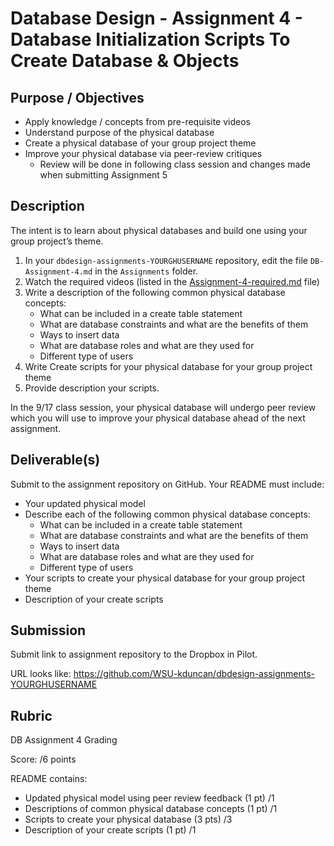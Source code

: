 # Database Design - Assignment 4 - Database Initialization Scripts To Create Database & Objects

## Purpose / Objectives

- Apply knowledge / concepts from pre-requisite videos
- Understand purpose of the physical database
- Create a physical database of your group project theme
- Improve your physical database via peer-review critiques
	- Review will be done in following class session and changes made when submitting Assignment 5

## Description

The intent is to learn about physical databases and build one using your group project’s theme.

1. In your `dbdesign-assignments-YOURGHUSERNAME` repository, edit the file `DB-Assignment-4.md` in the `Assignments` folder.
2. Watch the required videos (listed in the [Assignment-4-required.md](Assignment-4-required.md) file)
3. Write a description of the following common physical database concepts:
	- What can be included in a create table statement
	- What are database constraints and what are the benefits of them
	- Ways to insert data
	- What are database roles and what are they used for
	- Different type of users
4. Write Create scripts for your physical database for your group project theme
5. Provide description your scripts.

In the 9/17 class session, your physical database will undergo peer review which you will use to improve your physical database ahead of the next assignment.

## Deliverable(s)

Submit to the assignment repository on GitHub.  Your README must include:

- Your updated physical model
- Describe each of the following common physical database concepts:
	- What can be included in a create table statement
	- What are database constraints and what are the benefits of them
	- Ways to insert data
	- What are database roles and what are they used for
	- Different type of users
- Your scripts to create your physical database for your group project theme
- Description of your create scripts

## Submission

Submit link to assignment repository to the Dropbox in Pilot. 

URL looks like: https://github.com/WSU-kduncan/dbdesign-assignments-YOURGHUSERNAME

## Rubric

DB Assignment 4 Grading

Score: /6 points

README contains:
- Updated physical model using peer review feedback (1 pt) /1
- Descriptions of common physical database concepts (1 pt) /1
- Scripts to create your physical database (3 pts) /3
- Description of your create scripts (1 pt) /1
